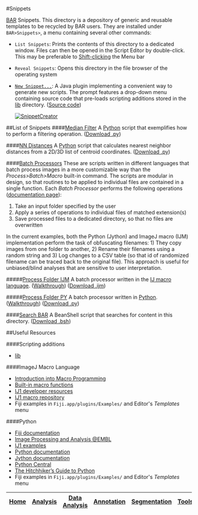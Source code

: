 #Snippets

[BAR][Home] Snippets. This directory is a depository of generic and reusable templates to be recycled
by BAR users. They are installed under `BAR>Snippets>`, a menu containing several other commands:

 - `List Snippets`: Prints the contents of this directory to a dedicated window. Files can then be
   opened in the Script Editor by double-click. This may be preferable to
   [Shift-clicking](http://fiji.sc/BAR#OpeningBAR) the Menu bar
 - `Reveal Snippets`: Opens this directory in the file browser of the operating system
 - [`New Snippet...`](../BAR/README.md#bar-plugins): A Java plugin implementing a convenient way to
   generate new scripts. The prompt features a drop-down menu containing source code that pre-loads
   scripting additions stored in the [lib](../lib/README.md#lib) directory.
   ([Source code](../BAR/src/main/java/bar/plugin/SnippetCreator.java))

   [![SnippetCreator](http://fiji.sc/_images/d/de/SnippetCreator.png)](http://fiji.sc/BAR#Snippets)


##List of Snippets
####[Median Filter](./Median_Filter.py)
A [Python](#python) script that exemplifies how to perform a filtering operation.
([Download .py](./Median_Filter.py?raw=true))

####[NN Distances](./NN_Distances.py)
A [Python](#python) script that calculates nearest neighbor distances from a 2D/3D list of centroid
coordinates.
([Download .py](./NN_Distances.py?raw=true))

####[Batch Processors](http://fiji.sc/BAR#Batch_Processors)
These are scripts written in different languages that batch process images in a more customizable
way than the _Process>Batch>Macro_ built-in command. The scripts are modular in design, so that
routines to be applied to individual files are contained in a single function. Each _Batch Processor_
performs the following operations ([documentation page](http://fiji.sc/BAR#Batch_Processors)):

 1. Take an input folder specified by the user
 2. Apply a series of operations to individual files of matched extension(s)
 3. Save processed files to a dedicated directory, so that no files are overwritten

In the current examples, both the Python (Jython) and ImageJ macro (IJM) implementation perform the
task of obfuscating filenames: 1) They copy images from one folder to another, 2) Rename their
filenames using a random string and 3) Log changes to a CSV table (so that id of randomized filename
can be traced back to the original file). This approach is useful for unbiased/blind analyses that
are sensitive to user interpretation.

#####[Process Folder IJM](./Process_Folder_IJM.ijm)
A batch processor written in the [IJ macro language](#imagej-macro-language).
([Walkthrough](http://fiji.sc/BAR#IJ_Macro_Language))
([Download .ijm](./Process_Folder_IJM.ijm?raw=true))

#####[Process Folder PY](./Process_Folder_PY.py)
A batch processor written in [Python](#python).
([Walkthrough](http://fiji.sc/BAR#Python))
([Download .py](./Process_Folder_PY.py?raw=true))


####[Search BAR](./Search_BAR.bsh)
   A BeanShell script that searches for content in this directory.
   ([Download .bsh](./Search_BAR.bsh?raw=true))

##Useful Resources

####Scripting additions
 - [lib]

####ImageJ Macro Language
 - [Introduction into Macro Programming](http://fiji.sc/Introduction_into_Macro_Programming)
 - [Built-in macro functions](http://imagej.nih.gov/ij/developer/macro/functions.html)
 - [IJ1 developer resources](http://imagej.nih.gov/ij/developer/index.html)
 - [IJ1 macro repository](http://imagej.nih.gov/ij/macros/)
 - Fiji examples in `Fiji.app/plugins/Examples/` and Editor's _Templates_ menu

####Python
 - [Fiji documentation](http://fiji.sc/Jython_Scripting)
 - [Image Processing and Analysis @EMBL](http://cmci.embl.de/documents/120206pyip_cooking/python_imagej_cookbook)
 - [IJ1 examples](http://imagej.nih.gov/ij/macros/python/)
 - [Python documentation](https://www.python.org/doc/)
 - [Jython documentation](http://www.jython.org/docs/)
 - [Python Central](http://www.pythoncentral.io)
 - [The Hitchhiker’s Guide to Python](http://docs.python-guide.org/en/latest/)
 - Fiji examples in `Fiji.app/plugins/Examples/` and Editor's _Templates_ menu




| [Home] | [Analysis] | [Data Analysis] | [Annotation] | [Segmentation] | [Tools] | [Plugins] | [lib] | [Snippets] | [Fiji] |
|:------:|:----------:|:---------------:|:------------:|:--------------:|:-------:|:---------:|:-----:|:----------:|:------:|

[Home]: https://github.com/tferr/Scripts#ij-bar
[Analysis]: https://github.com/tferr/Scripts/tree/master/Analysis#analysis
[Data Analysis]: https://github.com/tferr/Scripts/tree/master/Data_Analysis#data-analysis
[Annotation]: https://github.com/tferr/Scripts/tree/master/Annotation#annotation
[Segmentation]: https://github.com/tferr/Scripts/tree/master/Segmentation#segmentation
[Morphometry]: https://github.com/tferr/Scripts/tree/master/Morphometry#morphometry
[Tools]: https://github.com/tferr/Scripts/tree/master/Tools#tools-and-toolsets
[Plugins]: https://github.com/tferr/Scripts/tree/master/BAR#bar-plugins
[lib]: https://github.com/tferr/Scripts/tree/master/lib#lib
[Snippets]: https://github.com/tferr/Scripts/tree/master/Snippets#snippets
[Fiji]: http://fiji.sc/BAR

